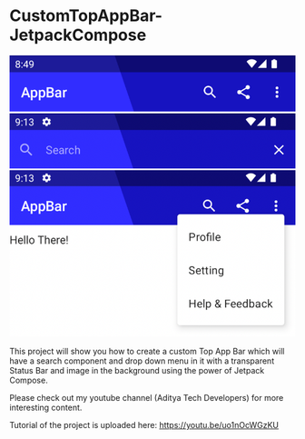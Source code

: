 # CustomTopAppBar-JetpackCompose

![](preview.png)
![](preview2.png)
![](preview3.png)

This project will show you how to create a custom Top App Bar which will have a search component and drop down menu in it with a transparent Status Bar and image in the background using the power of Jetpack Compose.

Please check out my youtube channel (Aditya Tech Developers) for more interesting content.

Tutorial of the project is uploaded here: https://youtu.be/uo1nOcWGzKU
